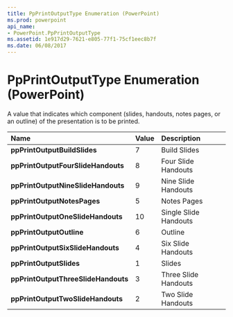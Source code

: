 ```yaml
---
title: PpPrintOutputType Enumeration (PowerPoint)
ms.prod: powerpoint
api_name:
- PowerPoint.PpPrintOutputType
ms.assetid: 1e917d29-7621-e805-77f1-75cf1eec8b7f
ms.date: 06/08/2017
---
```



# PpPrintOutputType Enumeration (PowerPoint)

A value that indicates which component (slides, handouts, notes pages, or an outline) of the presentation is to be printed.



|**Name**|**Value**|**Description**|
|:-----|:-----|:-----|
|**ppPrintOutputBuildSlides**|7|Build Slides|
|**ppPrintOutputFourSlideHandouts**|8|Four Slide Handouts|
|**ppPrintOutputNineSlideHandouts**|9|Nine Slide Handouts|
|**ppPrintOutputNotesPages**|5|Notes Pages|
|**ppPrintOutputOneSlideHandouts**|10|Single Slide Handouts|
|**ppPrintOutputOutline**|6|Outline|
|**ppPrintOutputSixSlideHandouts**|4|Six Slide Handouts|
|**ppPrintOutputSlides**|1|Slides|
|**ppPrintOutputThreeSlideHandouts**|3|Three Slide Handouts|
|**ppPrintOutputTwoSlideHandouts**|2|Two Slide Handouts|

